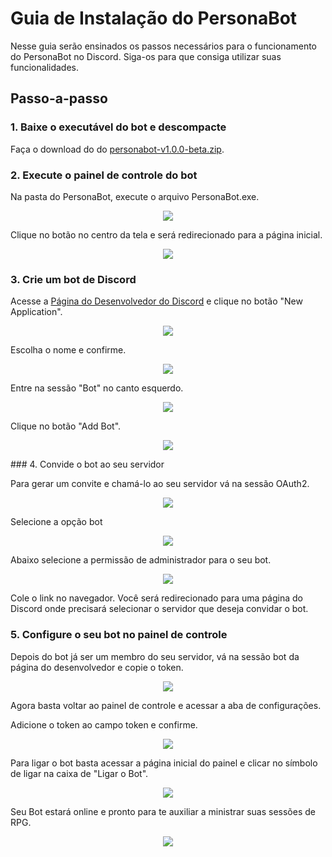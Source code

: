 # Guia de Instalação do PersonaBot

Nesse guia serão ensinados os passos necessários para o funcionamento do PersonaBot no Discord. Siga-os para que consiga utilizar suas funcionalidades.

## Passo-a-passo

### 1. Baixe o executável do bot e descompacte

Faça o download do do [personabot-v1.0.0-beta.zip](https://github.com/ViniciusHora1009/persona-bot/releases/download/v1.0.0-beta/personabot-v1.0.0-beta.zip).

### 2. Execute o painel de controle do bot

Na pasta do PersonaBot, execute o arquivo PersonaBot.exe.

<p align="center">
  <img src="https://github.com/ViniciusHora1009/persona-bot/blob/main/imagens/guia1.PNG">
</p>

Clique no botão no centro da tela e será redirecionado para a página inicial.

<p align="center">
  <img src="https://github.com/ViniciusHora1009/persona-bot/blob/main/imagens/guia2.PNG">
</p>

### 3. Crie um bot de Discord

Acesse a [Página do Desenvolvedor do Discord](https://discord.com/developers/applications) e clique no botão "New Application".

<p align="center">
  <img src="https://github.com/ViniciusHora1009/persona-bot/blob/main/imagens/guia3.PNG">
</p>

Escolha o nome e confirme. 

<p align="center">
  <img src="https://github.com/ViniciusHora1009/persona-bot/blob/main/imagens/guia4.PNG">
</p>

Entre na sessão "Bot" no canto esquerdo.

<p align="center">
  <img src="https://github.com/ViniciusHora1009/persona-bot/blob/main/imagens/guia5.PNG">
</p>

Clique no botão "Add Bot".

<p align="center">
  <img src="https://github.com/ViniciusHora1009/persona-bot/blob/main/imagens/guia6.PNG">
</p>
### 4. Convide o bot ao seu servidor

Para gerar um convite e chamá-lo ao seu servidor vá na sessão OAuth2.

<p align="center">
  <img src="https://github.com/ViniciusHora1009/persona-bot/blob/main/imagens/guia7.PNG">
</p>

Selecione a opção bot

<p align="center">
  <img src="https://github.com/ViniciusHora1009/persona-bot/blob/main/imagens/guia8.PNG">
</p>
Abaixo selecione a permissão de administrador para o seu bot.

<p align="center">
  <img src="https://github.com/ViniciusHora1009/persona-bot/blob/main/imagens/guia13.PNG">
</p>

Cole o link no navegador. Você será redirecionado para uma página do Discord onde precisará selecionar o servidor que deseja convidar o bot.

### 5. Configure o seu bot no painel de controle

Depois do bot já ser um membro do seu servidor, vá na sessão bot da página do desenvolvedor e copie o token.

<p align="center">
  <img src="https://github.com/ViniciusHora1009/persona-bot/blob/main/imagens/guia9.PNG">
</p>

Agora basta voltar ao painel de controle e acessar a aba de configurações.

Adicione o token ao campo token e confirme.

<p align="center">
  <img src="https://github.com/ViniciusHora1009/persona-bot/blob/main/imagens/guia12.PNG">
</p>

Para ligar o bot basta acessar a página inicial do painel e clicar no símbolo de ligar na caixa de "Ligar o Bot".

<p align="center">
  <img src="https://github.com/ViniciusHora1009/persona-bot/blob/main/imagens/guia10.PNG">
</p>

Seu Bot estará online e pronto para te auxiliar a ministrar suas sessões de RPG.

<p align="center">
  <img src="https://github.com/ViniciusHora1009/persona-bot/blob/main/imagens/guia11.PNG">
</p>

